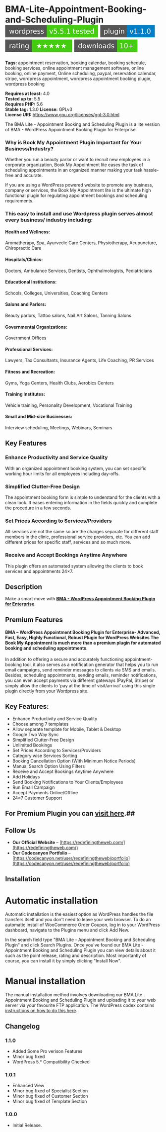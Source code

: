 # BMA-Lite-Appointment-Booking-and-Scheduling-Plugin [![Build Status](https://github.com/redefiningtheweb/BMA-Lite-Appointment-Booking-and-Scheduling-Plugin/blob/master/assets/wp.svg)](https://wordpress.org/plugins/bma-lite-appointment-booking-and-scheduling/) [![WordPress](https://github.com/redefiningtheweb/BMA-Lite-Appointment-Booking-and-Scheduling-Plugin/blob/master/assets/pluginv.svg)](https://wordpress.org/plugins/bma-lite-appointment-booking-and-scheduling/) [![WordPress](https://github.com/redefiningtheweb/BMA-Lite-Appointment-Booking-and-Scheduling-Plugin/blob/master/assets/review.svg)](https://wordpress.org/plugins/bma-lite-appointment-booking-and-scheduling/) [![WordPress](https://github.com/redefiningtheweb/BMA-Lite-Appointment-Booking-and-Scheduling-Plugin/blob/master/assets/dwnld.svg)](https://wordpress.org/plugins/bma-lite-appointment-booking-and-scheduling/) 

**Tags:** appointment reservation, booking calendar, booking schedule, booking services, online appointment management software, online booking, online payment, Online scheduling, paypal, reservation calendar, stripe, wordpress appointment, wordpress appointment booking plugin, wordpress booking

**Requires at least:** 4.0  
**Tested up to:** 5.5  
**Requires PHP:** 5.6  
**Stable tag:** 1.3.0
**License:** GPLv3  
**License URI:** https://www.gnu.org/licenses/gpl-3.0.html  

The BMA Lite - Appointment Booking and Scheduling Plugin is a lite version of BMA - WordPress Appointment Booking Plugin for Enterprise.

### Why is Book My Appointment Plugin Important for Your Business/Industry? ###

Whether you run a beauty parlor or want to recruit new employees in a corporate organization, Book My Appointment lite eases the task of scheduling appointments in an organized manner making your task hassle-free and accurate.

If you are using a WordPress powered website to promote any business, company or services, the Book My Appointment lite is the ultimate high functional plugin for regulating appointment bookings and scheduling requirements. 

### This easy to install and use Wordpress plugin serves almost every business/ industry including: ###
#### Health and Wellness: ####  
Aromatherapy, Spa, Ayurvedic Care Centers, Physiotherapy, Acupuncture, Chiropractic Care

#### Hospitals/Clinics: ####  
Doctors, Ambulance Services, Dentists, Ophthalmologists, Pediatricians

#### Educational Institutions: ####  
Schools, Colleges, Universities, Coaching Centers

#### Salons and Parlors: ####  
Beauty parlors, Tattoo salons, Nail Art Salons, Tanning Salons

#### Governmental Organizations: ####  
Government Offices

#### Professional Services: ####  
Lawyers, Tax Consultants, Insurance Agents, Life Coaching, PR Services

#### Fitness and Recreation: ####  
Gyms, Yoga Centers, Health Clubs, Aerobics Centers

#### Training Institutes: #### 
Vehicle training, Personality Development, Vocational Training

#### Small and Mid-size Businesses: ####  
Interview scheduling, Meetings, Webinars, Seminars

## Key Features ##

### Enhance Productivity and Service Quality ###

With an organized appointment booking system, you can set specific working hour limits for all employees including day-offs.

### Simplified Clutter-Free Design ###

The appointment booking form is simple to understand for the clients with a clean look. It eases entering information in the fields quickly and complete the procedure in a few seconds.

### Set Prices According to Services/Providers ###

All services are not the same so are the charges separate for different staff members in the clinic, professional service providers, etc. You can add different prices for specific staff, services and so much more. 

### Receive and Accept Bookings Anytime Anywhere ###

This plugin offers an automated system allowing the clients to book services and appointments 24×7.

## Description ##

Make a smart move with **[BMA - WordPress Appointment Booking Plugin for Enterprise](https://codecanyon.net/item/bma-wordpress-appointment-booking-plugin-for-enterprise/25230155)**.


## Premium Features ##

#### BMA – WordPress Appointment Booking Plugin for Enterprise- Advanced, Fast, Easy, Highly Functional, Robust Plugin for WordPress Websites The Book My Appointment is much more than a premium plugin for automated booking and scheduling appointments. ####

In addition to offering a secure and accurately functioning appointment-booking tool, it also serves as a notification generator that helps you to run email campaigns, send reminder messages to clients via SMS and emails. Besides, scheduling appointments, sending emails, reminder notifications, you can even accept payments via different gateways (PayPal, Stripe) or simply allow the clients to ‘pay at the time of visit/arrival’ using this single plugin directly from your Wordpress site.

## Key Features: ##

*  Enhance Productivity and Service Quality
*  Choose among 7 templates
*  Allow separate template for Mobile, Tablet & Desktop 
*  Google Two Way Sync
*  Simplified Clutter-Free Design
*  Unlimited Bookings
*  Set Prices According to Services/Providers
*  Category wise Services Sorting
*  Booking Cancellation Option (With Minimum Notice Periods)
*  Manual Search Option Using Filters
*  Receive and Accept Bookings Anytime Anywhere
*  Add Holidays
*  Send Booking Notifications to Your Clients/Employees
*  Run Email Campaign
*  Accept Payments Online/Offline
*  24×7 Customer Support

## For Premium Plugin you can **[visit here](https://codecanyon.net/item/bma-wordpress-appointment-booking-plugin-for-enterprise/25230155)**.##

## Follow Us ##

* **Our Official Website** – [https://redefiningtheweb.com/](https://redefiningtheweb.com/) 
* **Our Codecanyon Portfolio** – [https://codecanyon.net/user/redefiningtheweb/portfolio](https://codecanyon.net/user/redefiningtheweb/portfolio)

## Installation ##

# Automatic installation #

Automatic installation is the easiest option as WordPress handles the file transfers itself and you don't need to leave your web browser. To do an automatic install of WooCommerce Order Coupon, log in to your WordPress dashboard, navigate to the Plugins menu and click Add New.

In the search field type "BMA Lite - Appointment Booking and Scheduling Plugin" and click Search Plugins. Once you've found our BMA Lite - Appointment Booking and Scheduling Plugin you can view details about it such as the point release, rating and description. Most importantly of course, you can install it by simply clicking "Install Now".

# Manual installation #

The manual installation method involves downloading our BMA Lite - Appointment Booking and Scheduling Plugin and uploading it to your web server via your favourite FTP application. The WordPress codex contains [instructions on how to do this here](http://codex.wordpress.org/Managing_Plugins#Manual_Plugin_Installation).

## Changelog ##

### 1.1.0 ###
* Added Some Pro verison Features
* Minor bug fixed 
* WordPress 5.* Compatibility Checked

### 1.0.1 ###
* Enhanced View
* Minor bug fixed of Specialist Section
* Minor bug fixed of Customer Section
* Minor bug fixed of Template Section

### 1.0.0 ###
* Initial Release.
